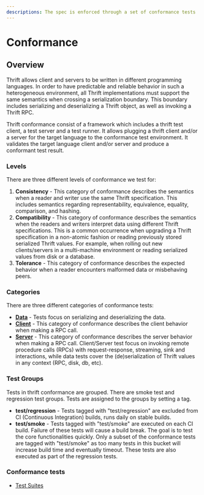 ```yaml
---
descriptions: The spec is enforced through a set of conformance tests
---
```


# Conformance

## Overview

Thrift allows client and servers to be written in different programming languages. In order to have predictable and reliable behavior in such a heterogeneous environment, all Thrift implementations must support the same semantics when crossing a serialization boundary. This boundary includes serializing and deserializing a Thrift object, as well as invoking a Thrift RPC.

Thrift conformance consist of a framework which includes a thrift test client, a test server and a test runner. It allows plugging a thrift client and/or a server for the target language to the conformance test environment. It validates the target language client and/or server and produce a conformant test result.

### Levels

There are three different levels of conformance we test for:

1. **Consistency** - This category of conformance describes the semantics when a reader and writer use the same Thrift specification. This includes semantics regarding representability, equivalence, equality, comparison, and hashing.
2. **Compatibility** - This category of conformance describes the semantics when the readers and writers interpret data using different Thrift specifications. This is a common occurrence when upgrading a Thrift specification in a non-atomic fashion or reading previously stored serialized Thrift values. For example, when rolling out new clients/servers in a multi-machine environment or reading serialized values from disk or a database.
3. **Tolerance** - This category of conformance describes the expected behavior when a reader encounters malformed data or misbehaving peers.

### Categories

There are three different categories of conformance tests:

- **[Data](testsuite/data.md)** - Tests focus on serializing and deserializing the data.
- **[Client](testsuite/client-rpc.md)** - This category of conformance describes the client behavior when making a RPC call.
- **[Server](testsuite/server-rpc.md)** - This category of conformance describes the server behavior when making a RPC call.
Client/Server test focus on invoking remote procedure calls (RPCs) with request-response, streaming, sink and interactions, while data tests cover the (de)serialization of Thrift values in any context (RPC, disk, db, etc).

### Test Groups

Tests in thrift conformance are grouped. There are smoke test and regression test groups. Tests are assigned to the groups by setting a tag.

- **test/regression** - Tests tagged with "test/regression" are excluded from CI (Continuous Integration) builds, runs daily on stable builds.
- **test/smoke** - Tests tagged with "test/smoke" are executed on each CI build. Failure of these tests will cause a build break. The goal is to test the core functionalities quickly. Only a subset of the conformance tests are tagged with "test/smoke" as too many tests in this bucket will increase build time and eventually timeout. These tests are also executed as part of the regression tests.

### Conformance tests

- [Test Suites](testsuite/index.md)

